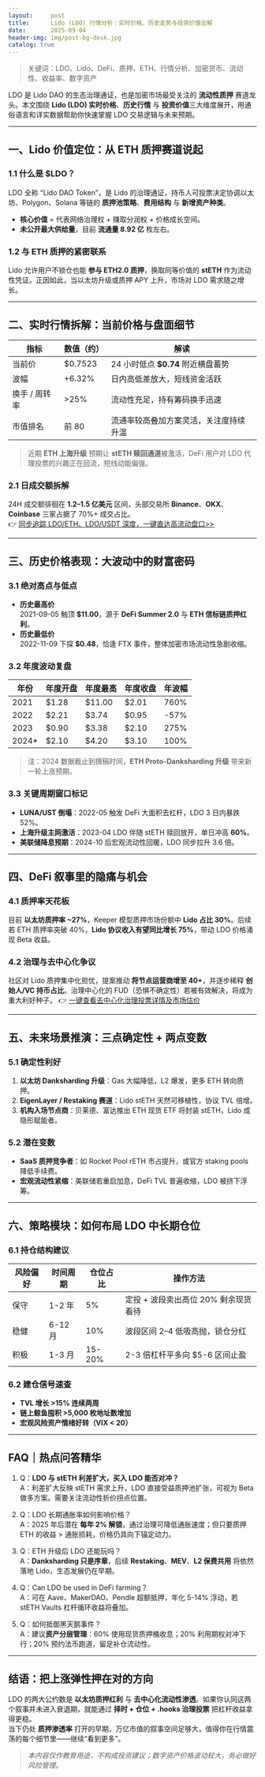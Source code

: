 ```yaml
---
layout:     post
title:      Lido (LDO) 行情分析：实时价格、历史走势与投资价值全解
date:       2025-09-04
header-img: img/post-bg-desk.jpg
catalog: true
---
```


> 关键词：LDO、Lido、DeFi、质押、ETH、行情分析、加密货币、流动性、收益率、数字资产

LDO 是 Lido DAO 的生态治理通证，也是加密市场最受关注的 **流动性质押** 赛道龙头。本文围绕 **Lido (LDO) 实时价格**、**历史行情** 与 **投资价值**三大维度展开，用通俗语言和详实数据帮助你快速掌握 LDO 交易逻辑与未来预期。

---

## 一、Lido 价值定位：从 ETH 质押赛道说起

### 1.1 什么是 $LDO？
LDO 全称 “Lido DAO Token”，是 Lido 的治理通证，持币人可投票决定协调以太坊、Polygon、Solana 等链的 **质押池策略**、**费用结构** 与 **新增资产种类**。  
- **核心价值** = 代表网络治理权 + 赚取分润权 + 价格成长空间。  
- **未公开最大供给量**，目前 **流通量 8.92 亿** 枚左右。  

### 1.2 与 ETH 质押的紧密联系
Lido 允许用户不锁仓也能 **参与 ETH2.0 质押**，换取同等价值的 **stETH** 作为流动性凭证。正因如此，当以太坊升级或质押 APY 上升，市场对 LDO 需求随之增长。

---

## 二、实时行情拆解：当前价格与盘面细节

| 指标            | 数值（约）   | 解读                                   |
|-----------------|--------------|----------------------------------------|
| 当前价          | $0.7523      | 24 小时低点 **$0.74** 附近横盘蓄势      |
| 波幅            | +6.32%       | 日内高低差放大，短线资金活跃           |
| 换手 / 周转率   | >25%         | 流动性充足，持有筹码换手迅速           |
| 市值排名        | 前 80        | 流通率较高叠加方案灵活，关注度持续升温  |

> 近期 **ETH 上海升级** 预期让 **stETH 赎回通道**被激活，DeFi 用户对 LDO 代理投票的兴趣正在回流，短线动能偏强。

### 2.1 日成交额拆解
24H 成交额徘徊在 **1.2–1.5 亿美元** 区间，头部交易所 **Binance**、**OKX**、**Coinbase** 三家占据了 70%+ 成交占比。  
👉 [同步追踪 LDO/ETH、LDO/USDT 深度，一键直达高流动盘口>>](https://okxdog.com/)

---

## 三、历史价格表现：大波动中的财富密码

### 3.1 绝对高点与低点
- **历史最高价**  
  2021-09-05 触顶 **$11.00**，源于 **DeFi Summer 2.0** 与 **ETH 信标链质押红利**。
- **历史最低价**  
  2022-11-09 下探 **$0.48**，恰逢 FTX 事件，整体加密市场流动性急剧收缩。  

### 3.2 年度波动复盘
| 年份 | 年度开盘 | 年度最高 | 年度收盘 | 年波幅 |
|------|---------|---------|---------|--------|
| 2021 | $1.28   | $11.00  | $2.01   | 760%   |
| 2022 | $2.21   | $3.74   | $0.95   | -57%   |
| 2023 | $0.90   | $3.38   | $2.10   | 275%   |
| 2024* | $2.10   | $4.20   | $3.10   | 100%   |
> 注：2024 数据截止到撰稿时间，**ETH Proto-Danksharding 升级** 带来新一轮上涨预期。

### 3.3 关键周期窗口标记
- **LUNA/UST 倒塌**：2022-05 触发 DeFi 大面积去杠杆，LDO 3 日内暴跌 52%。  
- **上海升级主网激活**：2023-04 LDO 伴随 stETH 赎回放开，单日冲高 **60%**。  
- **美联储降息预期**：2024-10 后宏观流动性回暖，LDO 同步拉升 3.6 倍。

---

## 四、DeFi 叙事里的隐痛与机会

### 4.1 质押率天花板
目前 **以太坊质押率 ~27%**，Keeper 模型质押市场份额中 **Lido 占比 30%**。后续若 ETH 质押率突破 40%，**Lido 协议收入有望同比增长 75%**，带动 LDO 价格涌现 Beta 收益。

### 4.2 治理与去中心化争议
社区对 Lido 质押集中化担忧，提案推动 **将节点运营商增至 40+**，并逐步稀释 **创始人/VC 持币占比**。治理中心化的 FUD（恐惧不确定性）若被有效解决，将成为重大利好种子。
👉 [一键查看去中心化治理投票详情及市场估价](https://okxdog.com/)

---

## 五、未来场景推演：三点确定性 + 两点变数

### 5.1 确定性利好
1. **以太坊 Danksharding 升级**：Gas 大幅降低，L2 爆发，更多 ETH 转向质押。  
2. **EigenLayer / Restaking 赛道**：Lido stETH 天然可移植性，协议 TVL 倍增。  
3. **机构入场节点商**：贝莱德、富达推出 ETH 现货 ETF 将封装 stETH，Lido 成隐形赋能者。

### 5.2 潜在变数
- **SaaS 质押竞争者**：如 Rocket Pool rETH 市占提升，或官方 staking pools 降低手续费。  
- **宏观流动性紧缩**：美联储若重启加息，DeFi TVL 普遍收缩，LDO 被挤下浮筹。

---

## 六、策略模块：如何布局 LDO 中长期仓位

### 6.1 持仓结构建议
| 风险偏好 | 时间周期 | 仓位占比 | 操作方法 |
|----------|----------|----------|----------|
| 保守     | 1-2 年   | 5%       | 定投 + 波段卖出高位 20% 剩余现货看待 |
| 稳健     | 6-12 月  | 10%      | 波段区间 $2–$4 低吸高抛，锁仓分红 |
| 积极     | 1-3 月   | 15-20%   | 2-3 倍杠杆平多向 $5-6 区间止盈      |

### 6.2 建仓信号速查
- **TVL 增长 >15% 连续两周**  
- **链上鲸鱼囤积 >5,000 枚地址数增加**  
- **宏观风险资产情绪好转（VIX < 20）**

---

## FAQ｜热点问答精华

1. Q：**LDO 与 stETH 利差扩大，买入 LDO 能否对冲？**  
   A：利差扩大反映 stETH 需求上升，LDO 直接受益质押池扩张，可视为 Beta 做多方案。需要关注流动性折价拐点位置。

2. Q：LDO 长期通胀率如何影响价格？  
   A：2025 年后潜在 **每年 2% 解锁**，通过治理可降低通胀速度；但只要质押 ETH 的收益 > 通胀损耗，价格仍具向下锚定动力。

3. Q：ETH 升级后 LDO 还能玩吗？  
   A：**Danksharding 只是序章**，后续 **Restaking**、**MEV**、**L2 保费共用** 将依然落地 Lido，生态发展仍在早期。

4. Q：Can LDO be used in DeFi farming？  
   A：可在 Aave、MakerDAO、Pendle 超额抵押，年化 5-14% 浮动，若 stETH Vaults 杠杆循环收益将叠加。

5. Q：如何抵御黑天鹅事件？  
   A：建议**资产分层管理**：60% 使用现货质押桶收息；20% 利用期权对冲下行；20% 预约法币跑道，留足补仓流动性。

---

## 结语：把上涨弹性押在对的方向

LDO 的两大公约数是 **以太坊质押红利** 与 **去中心化流动性渗透**。如果你认同这两个叙事并未进入衰退期，就能通过 **择时 + 仓位 + .hooks 治理投票** 把杠杆收益拿得更稳。  
当下仍处 **质押渗透率** 打开的早期，万亿市值的叙事空间足够大，值得你在行情震荡的每个细节里——继续“看到更多”。

> *本内容仅作教育用途，不构成投资建议；数字资产价格波动较大，务必做好风险管理。*